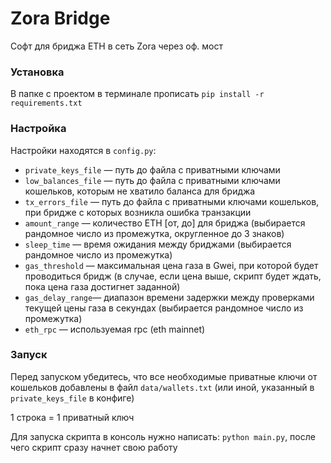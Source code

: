# Zora Bridge

Софт для бриджа ETH в сеть Zora через оф. мост

### Установка

В папке с проектом в терминале прописать `pip install -r requirements.txt`

### Настройка

Настройки находятся в `config.py`:
* `private_keys_file` — путь до файла с приватными ключами
* `low_balances_file` — путь до файла с приватными ключами кошельков, которым не хватило баланса для бриджа
* `tx_errors_file` — путь до файла с приватными ключами кошельков, при бридже с которых возникла ошибка транзакции
* `amount_range` — количество ETH [от, до] для бриджа (выбирается рандомное число из промежутка, округленное до 3 знаков)
* `sleep_time` — время ожидания между бриджами (выбирается рандомное число из промежутка)
* `gas_threshold` — максимальная цена газа в Gwei, при которой будет проводиться бридж (в случае, если цена выше, скрипт будет ждать, пока цена газа достигнет заданной)
* `gas_delay_range`— диапазон времени задержки между проверками текущей цены газа в секундах (выбирается рандомное число из промежутка)
* `eth_rpc` — используемая rpc (eth mainnet)

### Запуск

Перед запуском убедитесь, что все необходимые приватные ключи от кошельков добавлены в файл `data/wallets.txt` (или иной, указанный в `private_keys_file` в конфиге)  

1 строка = 1 приватный ключ

Для запуска скрипта в консоль нужно написать: `python main.py`, после чего скрипт сразу начнет свою работу
